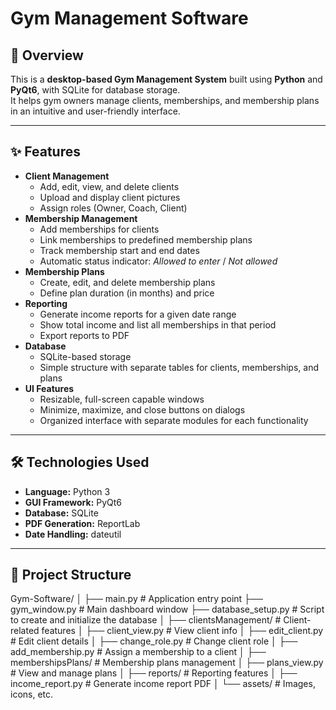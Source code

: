 # Gym Management Software

## 📌 Overview

This is a **desktop-based Gym Management System** built using **Python** and **PyQt6**, with SQLite for database storage.  
It helps gym owners manage clients, memberships, and membership plans in an intuitive and user-friendly interface.

---

## ✨ Features

- **Client Management**
  - Add, edit, view, and delete clients
  - Upload and display client pictures
  - Assign roles (Owner, Coach, Client)
- **Membership Management**
  - Add memberships for clients
  - Link memberships to predefined membership plans
  - Track membership start and end dates
  - Automatic status indicator: _Allowed to enter_ / _Not allowed_
- **Membership Plans**
  - Create, edit, and delete membership plans
  - Define plan duration (in months) and price
- **Reporting**
  - Generate income reports for a given date range
  - Show total income and list all memberships in that period
  - Export reports to PDF
- **Database**
  - SQLite-based storage
  - Simple structure with separate tables for clients, memberships, and plans
- **UI Features**
  - Resizable, full-screen capable windows
  - Minimize, maximize, and close buttons on dialogs
  - Organized interface with separate modules for each functionality

---

## 🛠️ Technologies Used

- **Language:** Python 3
- **GUI Framework:** PyQt6
- **Database:** SQLite
- **PDF Generation:** ReportLab
- **Date Handling:** dateutil

---

## 📂 Project Structure

Gym-Software/
│
├── main.py # Application entry point
├── gym_window.py # Main dashboard window
├── database_setup.py # Script to create and initialize the database
│
├── clientsManagement/ # Client-related features
│ ├── client_view.py # View client info
│ ├── edit_client.py # Edit client details
│ ├── change_role.py # Change client role
│ ├── add_membership.py # Assign a membership to a client
│
├── membershipsPlans/ # Membership plans management
│ ├── plans_view.py # View and manage plans
│
├── reports/ # Reporting features
│ ├── income_report.py # Generate income report PDF
│
└── assets/ # Images, icons, etc.
